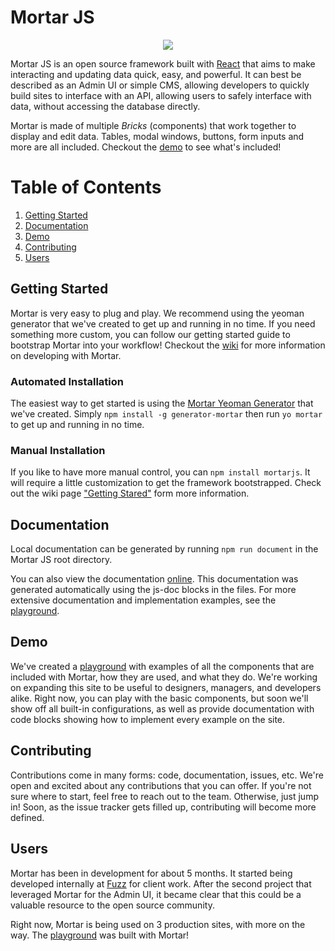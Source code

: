# Mortar JS

<p align="center">
  <img src="https://cdn.rawgit.com/fuzz-productions/mortar-js/dev/assets/logo.svg" />
</p>

Mortar JS is an open source framework built with [React](https://facebook.github.io/react/) that aims to make interacting and updating data quick, easy, and powerful.  It can best be described as an Admin UI or simple CMS, allowing developers to quickly build sites to interface with an API, allowing users to safely interface with data, without accessing the database directly.

Mortar is made of multiple *Bricks* (components) that work together to display and edit data.  Tables, modal windows, buttons, form inputs and more are all included.  Checkout the [demo](http://playground.mortarjs.io) to see what's included!

# Table of Contents
1. [Getting Started](#getting-started)
2. [Documentation](#documentation)
3. [Demo](#demo)
4. [Contributing](#contributing)
5. [Users](#users)


## Getting Started
Mortar is very easy to plug and play.  We recommend using the yeoman generator that we've created to get up and running in no time.  If you need something more custom, you can follow our getting started guide to bootstrap Mortar into your workflow!  Checkout the [wiki](https://github.com/fuzz-productions/Mortar-JS/wiki) for more information on developing with Mortar.

### Automated Installation
The easiest way to get started is using the [Mortar Yeoman Generator](https://github.com/fuzz-productions/generator-mortar) that we've created.  Simply `npm install -g generator-mortar` then run `yo mortar` to get up and running in no time.

### Manual Installation
If you like to have more manual control, you can `npm install mortarjs`.  It will require a little customization to get the framework bootstrapped.  Check out the wiki page ["Getting Stared"](https://github.com/fuzz-productions/Mortar-JS/wiki/Getting-Started) form more information.

## Documentation
Local documentation can be generated by running `npm run document` in the Mortar JS root directory.

You can also view the documentation [online](http://docs.mortarjs.io).  This documentation was generated automatically using the js-doc blocks in the files.  For more extensive documentation and implementation examples, see the [playground](http://playground.mortarjs.io).

## Demo
We've created a [playground](http://playground.mortarjs.io) with examples of all the components that are included with Mortar, how they are used, and what they do.  We're working on expanding this site to be useful to designers, managers, and developers alike.  Right now, you can play with the basic components, but soon we'll show off all built-in configurations, as well as provide documentation with code blocks showing how to implement every example on the site.

## Contributing
Contributions come in many forms: code, documentation, issues, etc.  We're open and excited about any contributions that you can offer.  If you're not sure where to start, feel free to reach out to the team.  Otherwise, just jump in!  Soon, as the issue tracker gets filled up, contributing will become more defined.


## Users
Mortar has been in development for about 5 months.  It started being developed internally at [Fuzz](http://www.fuzzproductions.com) for client work.  After the second project that leveraged Mortar for the Admin UI, it became clear that this could be a valuable resource to the open source community.

Right now, Mortar is being used on 3 production sites, with more on the way.  The [playground](http://playground.mortarjs.io) was built with Mortar!
